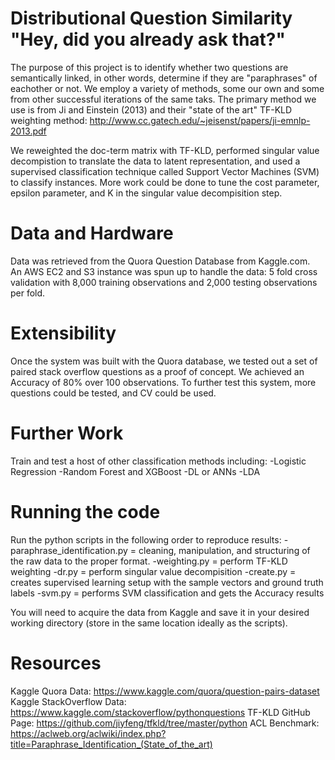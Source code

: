 # Distributional Question Similarity "Hey, did you already ask that?"

The purpose of this project is to identify whether two questions are semantically linked, in other words, determine if they are "paraphrases" of eachother or not. We employ a variety of methods, some our own and some from other successful iterations of the same taks. The primary method we use is from Ji and Einstein (2013) and their "state of the art" TF-KLD weighting method: http://www.cc.gatech.edu/~jeisenst/papers/ji-emnlp-2013.pdf

We reweighted the doc-term matrix with TF-KLD, performed singular value decompistion to translate the data to latent representation, and used a supervised classification technique called Support Vector Machines (SVM) to classify instances.
More work could be done to tune the cost parameter, epsilon parameter, and K in the singular value decompisition step.

# Data and Hardware
Data was retrieved from the Quora Question Database from Kaggle.com.  
An AWS EC2 and S3 instance was spun up to handle the data: 5 fold cross validation with 8,000 training observations and 2,000 testing observations per fold.

# Extensibility
Once the system was built with the Quora database, we tested out a set of paired stack overflow questions as a proof of concept.  We achieved an Accuracy of 80% over 100 observations.  To further test this system, more questions could be tested, and CV could be used.

# Further Work
Train and test a host of other classification methods including:
-Logistic Regression
-Random Forest and XGBoost
-DL or ANNs
-LDA

# Running the code
Run the python scripts in the following order to reproduce results:
-paraphrase_identification.py = cleaning, manipulation, and structuring of the raw data to the proper format.
-weighting.py = perform TF-KLD weighting
-dr.py = perform singular value decompisition
-create.py = creates supervised learning setup with the sample vectors and ground truth labels
-svm.py = performs SVM classification and gets the Accuracy results

You will need to acquire the data from Kaggle and save it in your desired working directory  (store in the same location ideally as the scripts).

# Resources
Kaggle Quora Data: https://www.kaggle.com/quora/question-pairs-dataset
Kaggle StackOverflow Data: https://www.kaggle.com/stackoverflow/pythonquestions
TF-KLD GitHub Page: https://github.com/jiyfeng/tfkld/tree/master/python
ACL Benchmark: https://aclweb.org/aclwiki/index.php?title=Paraphrase_Identification_(State_of_the_art)





